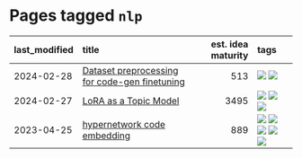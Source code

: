 # Pages tagged `nlp`

|last_modified|title|est. idea maturity|tags
|:---|:---|---:|:---|
|2024-02-28|[Dataset preprocessing for code-gen finetuning](../codegen_preprocessing.md)|513|[![](https://img.shields.io/badge/tag-experimental-fe4dc)](../tags/experimental.md) [![](https://img.shields.io/badge/tag-nlp-759071)](../tags/nlp.md)|
|2024-02-27|[LoRA as a Topic Model](../lora_lda.md)|3495|[![](https://img.shields.io/badge/tag-experimental-fe4dc)](../tags/experimental.md) [![](https://img.shields.io/badge/tag-finetuning-fdf6a0)](../tags/finetuning.md) [![](https://img.shields.io/badge/tag-nlp-759071)](../tags/nlp.md)|
|2023-04-25|[hypernetwork code embedding](../hypernetwork_embedding_for_code.md)|889|[![](https://img.shields.io/badge/tag-embeddings-ca4f5a)](../tags/embeddings.md) [![](https://img.shields.io/badge/tag-llm-98b52b)](../tags/llm.md) [![](https://img.shields.io/badge/tag-machinelearning-274569)](../tags/machinelearning.md) [![](https://img.shields.io/badge/tag-models-1661bc)](../tags/models.md) [![](https://img.shields.io/badge/tag-nlp-759071)](../tags/nlp.md)|